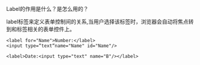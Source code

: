 Label的作用是什么？是怎么用的？

label标签来定义表单控制间的关系,当用户选择该标签时，浏览器会自动将焦点转到和标签相关的表单控件上。
  ```
  <label for="Name">Number:</label>
  <input type=“text“name="Name" id="Name"/>

  <label>Date:<input type="text" name="B"/></label>
  ```